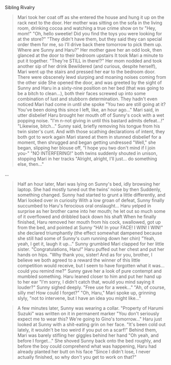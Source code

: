 Sibling Rivalry

>Mari took her coat off as she entered the house and hung it up on the rack next to the door. Her mother was sitting on the sofa in the living room, drinking cocoa and watching a true crime show on tv
>"Hey, mom!"
>"Oh, hello sweetie! Did you find the toys you were looking for at the store?"
>"They didn't have them, but they said they can special order them for me, so I'll drive back there tomorrow to pick them up. Where are Sunny and Haru?"
>Her mother gave her an odd look, then glanced at the door to their bedroom upstairs
>It took Mari a minute to put it together. "They're STILL in there!?" Her mom nodded and took another sip of her drink
>Bewildered (and curious, despite herself), Mari went up the stairs and pressed her ear to the bedroom door. There were obscenely lewd slurping and moaning noises coming from the other side
>She opened the door, and was greeted by the sight of Sunny and Haru in a sixty-nine position on her bed (that was going to be a bitch to clean...), both their faces screwed up into some combination of lust and stubborn determination. They hadn't even noticed Mari had come in until she spoke
>"You two are still going at it? You've been doing this since I left, like, an hour ago..." Mari said, in utter disbelief
>Haru brought her mouth off of Sunny's cock with a wet popping noise. "I'm n-not giving in until this bastard admits defeat...!"
>"Likewise, bitch..." Sunny said, briefly removing his tongue from his twin sister's cunt. And with those scathing declarations of intent, they both got to work again
>Mari stared at them in stunned disbelief for a moment, then shrugged and began getting undressed
>"Well," she began, slipping her blouse off, "I hope you two don't mind if I join you-"
>"NO INTERFERING!" both twins suddenly shouted in unison, stopping Mari in her tracks
>"Alright, alright, I'll just... do something else, then..."

...

>Half an hour later, Mari was lying on Sunny's bed, idly browsing her laptop. She had mostly tuned out the twins' noise by then
>Suddenly, something changed. Sunny had started to grunt a little differently, and Mari looked over in curiosity
>With a low groan of defeat, Sunny finally succumbed to Haru's ferocious oral onslaught...
>Haru yelped in surprise as her brother came into her mouth; he let out so much some of it overflowed and dribbled back down his shaft
>When he finally finished, Haru removed her mouth from his cock, swallowed, got up from the bed, and pointed at Sunny
>"HA! In your FACE! I WIN! I WIN!" she declared triumphantly (the effect somewhat dampened because she still had some of Sunny's cum running down her chin)
>"Yeah, yeah, I get it, laugh it up..." Sunny grumbled
>Mari clapped for her little sister. "Congratulations, Haru!"
>Haru puffed out her chest and put her hands on hips. "Why thank you, sister! And as for you, brother, I believe we both agreed to a reward the winner of this little competition would receive, but I seem to have forgotten what it was... could you remind me?"
>Sunny gave her a look of pure contempt and mumbled something. Haru leaned closer to him and put her hand up to her ear
>"I'm sorry, I didn't catch that, would you mind saying it louder?"
>Sunny sighed deeply. "Free use for a week..."
>"Ah, of course, silly me! How could I forget?"
>"Oh, Haru," Mari spoke up, grinning slyly, "not to intervene, but I have an idea you might like..."

>A few minutes later, Sunny was wearing a collar. "Property of Harumi Suzuki" was written on it in permanent marker
>"You don't seriously expect me to wear this? We're going to Gino's tomorrow..."
>Haru just looked at Sunny with a shit-eating grin on her face. "It's been cold out lately, it wouldn't be too weird if you put on a scarf!" Behind them, Mari was barely stifling her giggles behind her hand
>"Oh yeah, and before I forget..." She shoved Sunny back onto the bed roughly, and before the boy could comprehend what was happening, Haru had already planted her butt on his face
>"Since I didn't lose, I never actually finished, so why don't you get to work on that?"